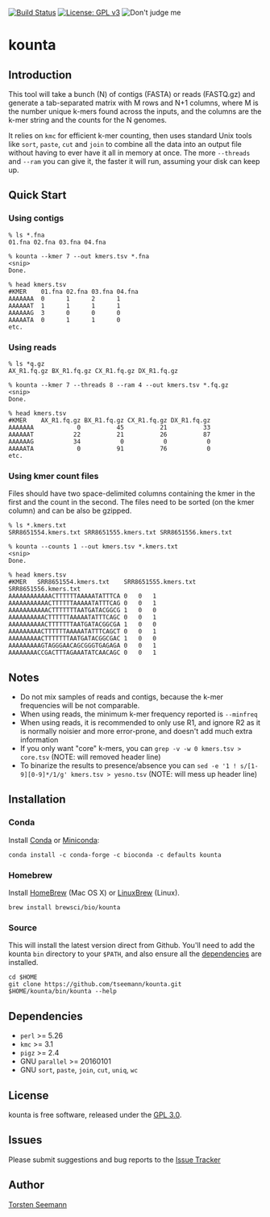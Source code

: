 [![Build Status](https://travis-ci.org/tseemann/kounta.svg?branch=master)](https://travis-ci.org/tseemann/kounta)
[![License: GPL v3](https://img.shields.io/badge/License-GPL%20v3-blue.svg)](https://www.gnu.org/licenses/gpl-3.0)
![Don't judge me](https://img.shields.io/badge/Language-Perl_5-steelblue.svg)

# kounta

## Introduction

This tool will take a bunch (N) of contigs (FASTA) or reads (FASTQ.gz)
and generate a tab-separated matrix with M rows and N+1 columns,
where M is the number unique k-mers found across the inputs, 
and the columns are the k-mer string and the counts for the N genomes.

It relies on `kmc` for efficient k-mer counting, then uses standard
Unix tools like `sort`, `paste`, `cut` and `join` to combine all the 
data into an output file without having to ever have it all in memory
at once. The more `--threads` and `--ram` you can give it, the faster 
it will run, assuming your disk can keep up.

## Quick Start

### Using contigs

```
% ls *.fna
01.fna 02.fna 03.fna 04.fna

% kounta --kmer 7 --out kmers.tsv *.fna
<snip>
Done.

% head kmers.tsv
#KMER    01.fna 02.fna 03.fna 04.fna
AAAAAAA	 0      1      2      1 
AAAAAAT  1      1      1      1
AAAAAAG  3      0      0      0
AAAAATA  0      1      1      0
etc.
```

### Using reads

```
% ls *q.gz
AX_R1.fq.gz BX_R1.fq.gz CX_R1.fq.gz DX_R1.fq.gz

% kounta --kmer 7 --threads 8 --ram 4 --out kmers.tsv *.fq.gz
<snip>
Done.

% head kmers.tsv
#KMER    AX_R1.fq.gz BX_R1.fq.gz CX_R1.fq.gz DX_R1.fq.gz
AAAAAAA	           0          45          21          33 
AAAAAAT           22          21          26          87
AAAAAAG           34           0           0           0
AAAAATA            0          91          76           0
etc.
```

### Using kmer count files

Files should have two space-delimited columns containing the kmer in the first
and the count in the second. The files need to be sorted (on the kmer column)
and can be also be gzipped.

```
% ls *.kmers.txt
SRR8651554.kmers.txt SRR8651555.kmers.txt SRR8651556.kmers.txt

% kounta --counts 1 --out kmers.tsv *.kmers.txt
<snip>
Done.

% head kmers.tsv
#KMER	SRR8651554.kmers.txt	SRR8651555.kmers.txt	SRR8651556.kmers.txt
AAAAAAAAAAAACTTTTTTAAAAATATTTCA	0	0	1
AAAAAAAAAAACTTTTTTAAAAATATTTCAG	0	0	1
AAAAAAAAAAACTTTTTTTAATGATACGGCG	1	0	0
AAAAAAAAAACTTTTTTAAAAATATTTCAGC	0	0	1
AAAAAAAAAACTTTTTTTAATGATACGGCGA	1	0	0
AAAAAAAAACTTTTTTAAAAATATTTCAGCT	0	0	1
AAAAAAAAACTTTTTTTAATGATACGGCGAC	1	0	0
AAAAAAAAAGTAGGGAACAGCGGGTGAGAGA	0	0	1
AAAAAAAACCGACTTTAGAAATATCAACAGC	0	0	1
```

## Notes

* Do not mix samples of reads and contigs, because the k-mer frequencies
will be not comparable.
* When using reads, the minimum k-mer frequency reported is `--minfreq`
* When using reads, it is recommended to only use R1, and ignore R2 as it is
normally noisier and more error-prone, and doesn't add much extra
information
* If you only want "core" k-mers, you can `grep -v -w 0 kmers.tsv > core.tsv`
 (NOTE: will removed header line)
* To binarize the results to presence/absence you can
`sed -e '1 ! s/[1-9][0-9]*/1/g' kmers.tsv > yesno.tsv`
(NOTE: will mess up header line)

## Installation

### Conda
Install [Conda](https://conda.io/docs/) or [Miniconda](https://conda.io/miniconda.html):
```
conda install -c conda-forge -c bioconda -c defaults kounta
```

### Homebrew
Install [HomeBrew](http://brew.sh/) (Mac OS X) or [LinuxBrew](http://linuxbrew.sh/) (Linux).
```
brew install brewsci/bio/kounta
```

### Source
This will install the latest version direct from Github.
You'll need to add the kounta `bin` directory to your `$PATH`,
and also ensure all the [dependencies](#Dependencies) are installed.
```
cd $HOME
git clone https://github.com/tseemann/kounta.git
$HOME/kounta/bin/kounta --help
```

## Dependencies

* `perl` >= 5.26
* `kmc` >= 3.1
* `pigz` >= 2.4
* GNU `parallel` >= 20160101
* GNU `sort`, `paste`, `join`, `cut`, `uniq`, `wc`

## License

kounta is free software, released under the
[GPL 3.0](https://raw.githubusercontent.com/tseemann/kounta/master/LICENSE).

## Issues

Please submit suggestions and bug reports to the
[Issue Tracker](https://github.com/tseemann/kounta/issues)

## Author

[Torsten Seemann](https://twitter.com/torstenseemann)
